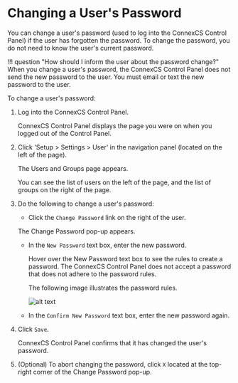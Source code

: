 # Changing a User's Password

You can change a user's password (used to log into the ConnexCS Control Panel) if the user has forgotten the password. To change the password, you do not need to know the user's current password.

!!! question "How should I inform the user about the password change?" 
    When you change a user's password, the ConnexCS Control Panel does not send the new password to the user. You must email or text the new password to the user.

To change a user's password:

1.  Log into the ConnexCS Control Panel.
    
    ConnexCS Control Panel displays the page you were on when you logged out of the Control Panel.
    
2.  Click 'Setup > Settings > User' in the navigation panel (located on the left of the page).
    
    The Users and Groups page appears.
    
    You can see the list of users on the left of the page, and the list of groups on the right of the page. 
    
3.  Do the following to change a user's password:

      * Click the `Change Password` link on the right of the user.
      
      The Change Password pop-up appears.
      
      * In the `New Password` text box, enter the new password.
        
        Hover over the New Password text box to see the rules to create a password. The ConnexCS Control Panel does not accept a password that does not adhere to the password rules.
        
        The following image illustrates the password rules. 
        
        ![alt text][password-rules]
        
       * In the `Confirm New Password` text box, enter the new password again.
      
4.  Click `Save`.
    
    ConnexCS Control Panel confirms that it has changed the user's password.
    
5.  (Optional) To abort changing the password, click `X` located at the top-right corner of the Change Password pop-up.

[password-rules]: /setup/img/password-rules.png "password-rules"
